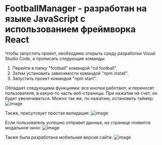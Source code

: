 # FootballManager - разработан на языке JavaScript c использованием фреймворка React
Чтобы запустить проект, необходимо открыть среду разработки Visual Studio Code, и прописать следующие команды:  
1. Перейти в папку "football" командой  "cd football".     
2. Затем установить зависимости командой "npm install".    
3. Запустить проект командой "npm start".    








Обладает следующими функциями:
все кнопки работают, и переносят пользователя, в какую-то часть веб-страницы.
При нажатии на счет, он будет увеличиваться.
Можно так же, по нажатию, остановить таймер:
![image](https://github.com/Melniik/FootballManager/assets/114603605/b6c1ad24-65d7-46f9-b441-bff570131780)




Также, присутсвует простая валидация:
![image](https://github.com/Melniik/FootballManager/assets/114603605/2298a1d1-9583-4b01-a898-3499a3749cc6)




Если пользователь успешно отправит данные, на странице появится модальное окно:
![image](https://github.com/Melniik/FootballManager/assets/114603605/0dc557a8-534c-4512-800f-4ad0054078f5)







Также была разработана мобильная версия сайта:
![image](https://github.com/Melniik/FootballManager/assets/114603605/27cf880e-9b2e-4fcf-8978-b68fb9ffac0f)


 
